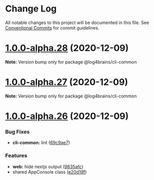 # Change Log

All notable changes to this project will be documented in this file.
See [Conventional Commits](https://conventionalcommits.org) for commit guidelines.

# [1.0.0-alpha.28](https://github.com/thomvaill/log4brains/compare/v1.0.0-alpha.27...v1.0.0-alpha.28) (2020-12-09)

**Note:** Version bump only for package @log4brains/cli-common





# [1.0.0-alpha.27](https://github.com/thomvaill/log4brains/compare/v1.0.0-alpha.26...v1.0.0-alpha.27) (2020-12-09)

**Note:** Version bump only for package @log4brains/cli-common





# [1.0.0-alpha.26](https://github.com/thomvaill/log4brains/compare/v1.0.0-alpha.25...v1.0.0-alpha.26) (2020-12-09)


### Bug Fixes

* **cli-common:** lint ([69c9ae7](https://github.com/thomvaill/log4brains/commit/69c9ae737be2a2ecfdcf2a9b53da5157c479e3c2))


### Features

* **web:** hide nextjs output ([9835afc](https://github.com/thomvaill/log4brains/commit/9835afc8fdd4e0d2e68f6c9012cf151497362506))
* shared AppConsole class ([e20d19f](https://github.com/thomvaill/log4brains/commit/e20d19fdf9d8c85321e03b79545f82aa9bb6896e))
